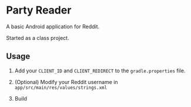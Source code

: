 # Party Reader

A basic Android application for Reddit.

Started as a class project.

## Usage

1. Add your `CLIENT_ID` and `CLIENT_REDIRECT` to the `gradle.properties` file.

2. (Optional) Modify your Reddit username in `app/src/main/res/values/strings.xml`

3. Build
